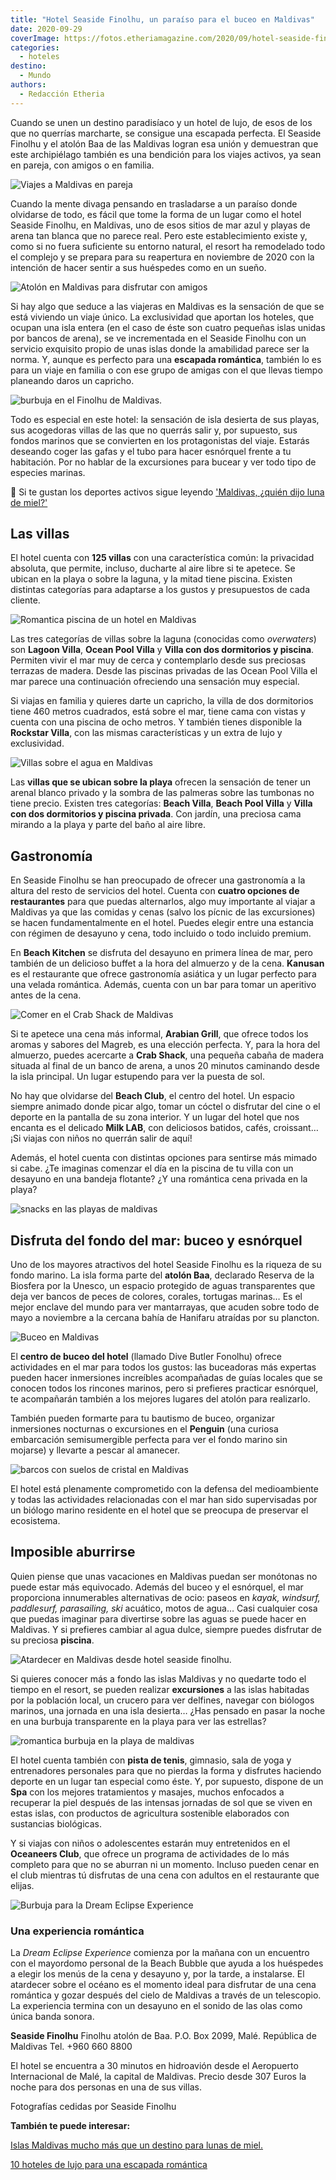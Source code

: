 ```yaml
---
title: "Hotel Seaside Finolhu, un paraíso para el buceo en Maldivas"
date: 2020-09-29
coverImage: https://fotos.etheriamagazine.com/2020/09/hotel-seaside-finolhu-ocean-pool-villa.jpg
categories: 
  - hoteles
destino: 
  - Mundo
authors: 
  - Redacción Etheria
---
```


Cuando se unen un destino paradisíaco y un hotel de lujo, de esos de los que no querrías 
marcharte, se consigue una escapada perfecta. El Seaside Finolhu y el atolón Baa de las 
Maldivas logran esa unión y demuestran que este archipiélago también es una bendición 
para los viajes activos, ya sean en pareja, con amigos o en familia. 

![Viajes a Maldivas en pareja](https://fotos.etheriamagazine.com/2020/09/hotel-seaside-finolhu-playa.jpg "Playa del hotel Seaside Finolhu.")

Cuando la mente divaga pensando en trasladarse a un paraíso donde olvidarse de todo, es 
fácil que tome la forma de un lugar como el hotel Seaside Finolhu, en Maldivas, uno de 
esos sitios de mar azul y playas de arena tan blanca que no parece real. Pero este 
establecimiento existe y, como si no fuera suficiente su entorno natural, el resort ha 
remodelado todo el complejo y se prepara para su reapertura en noviembre de 2020 con la 
intención de hacer sentir a sus huéspedes como en un sueño. 

![Atolón en Maldivas para disfrutar con amigos](https://fotos.etheriamagazine.com/2020/09/hotel-seaside-finolhu-atolon.jpg "Vista aérea del hotel y sus islas.")

Si hay algo que seduce a las viajeras en Maldivas es la sensación de que se está 
viviendo un viaje único. La exclusividad que aportan los hoteles, que ocupan una isla 
entera (en el caso de éste son cuatro pequeñas islas unidas por bancos de arena), se ve 
incrementada en el Seaside Finolhu con un servicio exquisito propio de unas islas donde 
la amabilidad parece ser la norma. Y, aunque es perfecto para una **escapada 
romántica**, también lo es para un viaje en familia o con ese grupo de amigas con el que 
llevas tiempo planeando daros un capricho. 

![burbuja en el Finolhu de Maldivas.](https://fotos.etheriamagazine.com/2020/09/burbujas-finolhu-maldivas-dia.jpg "Dormir en una burbuja, la nueva experiencia que ofrece el hotel a sus huéspedes.")

Todo es especial en este hotel: la sensación de isla desierta de sus playas, sus 
acogedoras villas de las que no querrás salir y, por supuesto, sus fondos marinos que se 
convierten en los protagonistas del viaje. Estarás deseando coger las gafas y el tubo 
para hacer esnórquel frente a tu habitación. Por no hablar de la excursiones para bucear 
y ver todo tipo de especies marinas. 

📌 Si te gustan los deportes activos sigue leyendo ['Maldivas, ¿quién dijo luna de 
miel?'](https://etheriamagazine.com/2018/10/16/islas-maldivas-lunas-de-miel-y-deportes-activos-para-mujeres/) 

## Las villas

El hotel cuenta con **125 villas** con una característica común: la privacidad absoluta, 
que permite, incluso, ducharte al aire libre si te apetece. Se ubican en la playa o 
sobre la laguna, y la mitad tiene piscina. Existen distintas categorías para adaptarse a 
los gustos y presupuestos de cada cliente. 

![Romantica piscina de un hotel en Maldivas](https://fotos.etheriamagazine.com/2020/09/hotel-seaside-finolhu-ocean-pool-villa.jpg "Terraza de la villa Ocean Pool Villa.")

Las tres categorías de villas sobre la laguna (conocidas como _overwaters_) son **Lagoon 
Villa**, **Ocean Pool Villa** y **Villa con dos dormitorios y piscina**. Permiten vivir 
el mar muy de cerca y contemplarlo desde sus preciosas terrazas de madera. Desde las 
piscinas privadas de las Ocean Pool Villa el mar parece una continuación ofreciendo una 
sensación muy especial. 

Si viajas en familia y quieres darte un capricho, la villa de dos dormitorios tiene 460 
metros cuadrados, está sobre el mar, tiene cama con vistas y cuenta con una piscina de 
ocho metros. Y también tienes disponible la **Rockstar Villa**, con las mismas 
características y un extra de lujo y exclusividad. 

![Villas sobre el agua en Maldivas](https://fotos.etheriamagazine.com/2020/09/hotel-seaside-finolhu-rockstar-suite.jpg "Piscina de la Rockstar Villa.")

Las **villas que se ubican sobre la playa** ofrecen la sensación de tener un arenal 
blanco privado y la sombra de las palmeras sobre las tumbonas no tiene precio. Existen 
tres categorías: **Beach Villa**, **Beach Pool Villa** y **Villa con dos dormitorios y 
piscina privada**. Con jardín, una preciosa cama mirando a la playa y parte del baño al 
aire libre. 

## Gastronomía

En Seaside Finolhu se han preocupado de ofrecer una gastronomía a la altura del resto de 
servicios del hotel. Cuenta con **cuatro opciones de restaurantes** para que puedas 
alternarlos, algo muy importante al viajar a Maldivas ya que las comidas y cenas (salvo 
los pícnic de las excursiones) se hacen fundamentalmente en el hotel. Puedes elegir 
entre una estancia con régimen de desayuno y cena, todo incluido o todo incluido 
premium. 

En **Beach Kitchen** se disfruta del desayuno en primera línea de mar, pero también de 
un delicioso buffet a la hora del almuerzo y de la cena. **Kanusan** es el restaurante 
que ofrece gastronomía asiática y un lugar perfecto para una velada romántica. Además, 
cuenta con un bar para tomar un aperitivo antes de la cena. 

![Comer en el Crab Shack de Maldivas](https://fotos.etheriamagazine.com/2020/09/hotel-seaside-finolhu-crab.jpg "Almuerzo en el Crab Shack.")

Si te apetece una cena más informal, **Arabian Grill**, que ofrece todos los aromas y 
sabores del Magreb, es una elección perfecta. Y, para la hora del almuerzo, puedes 
acercarte a **Crab Shack**, una pequeña cabaña de madera situada al final de un banco de 
arena, a unos 20 minutos caminando desde la isla principal. Un lugar estupendo para ver 
la puesta de sol. 

No hay que olvidarse del **Beach Club**, el centro del hotel. Un espacio siempre animado 
donde picar algo, tomar un cóctel o disfrutar del cine o el deporte en la pantalla de su 
zona interior. Y un lugar del hotel que nos encanta es el delicado **Milk LAB**, con 
deliciosos batidos, cafés, croissant… ¡Si viajas con niños no querrán salir de aquí! 

Además, el hotel cuenta con distintas opciones para sentirse más mimado si cabe. ¿Te 
imaginas comenzar el día en la piscina de tu villa con un desayuno en una bandeja 
flotante? ¿Y una romántica cena privada en la playa? 

![snacks en las playas de maldivas](https://fotos.etheriamagazine.com/2020/09/hotel-seaside-finolhou-snacks.jpg "Furgoneta con snacks en la playa del hotel.")

## Disfruta del fondo del mar: buceo y esnórquel

Uno de los mayores atractivos del hotel Seaside Finolhu es la riqueza de su fondo 
marino. La isla forma parte del **atolón Baa**, declarado Reserva de la Biosfera por la 
Unesco, un espacio protegido de aguas transparentes que deja ver bancos de peces de 
colores, corales, tortugas marinas… Es el mejor enclave del mundo para ver mantarrayas, 
que acuden sobre todo de mayo a noviembre a la cercana bahía de Hanifaru atraídas por su 
plancton. 

![Buceo en Maldivas](https://fotos.etheriamagazine.com/2020/09/Hotel-seaside-finolhu-peces.jpg "Peces en el atolón Baa.")

El **centro de buceo del hotel** (llamado Dive Butler Fonolhu) ofrece actividades en el 
mar para todos los gustos: las buceadoras más expertas pueden hacer inmersiones 
increíbles acompañadas de guías locales que se conocen todos los rincones marinos, pero 
si prefieres practicar esnórquel, te acompañarán también a los mejores lugares del 
atolón para realizarlo. 

También pueden formarte para tu bautismo de buceo, organizar inmersiones nocturnas o 
excursiones en el **Penguin** (una curiosa embarcación semisumergible perfecta para ver 
el fondo marino sin mojarse) y llevarte a pescar al amanecer. 

![barcos con suelos de cristal en Maldivas](https://fotos.etheriamagazine.com/2020/09/hotel-seaside-finolhu-penguin.jpg "Crucero en el Penguin, una embarcación con parte acristalada y sumergida.")

El hotel está plenamente comprometido con la defensa del medioambiente y todas las 
actividades relacionadas con el mar han sido supervisadas por un biólogo marino 
residente en el hotel que se preocupa de preservar el ecosistema. 

## Imposible aburrirse

Quien piense que unas vacaciones en Maldivas puedan ser monótonas no puede estar más 
equivocado. Además del buceo y el esnórquel, el mar proporciona innumerables 
alternativas de ocio: paseos en _kayak, windsurf, paddlesurf, parasailing, ski_ 
acuático, motos de agua… Casi cualquier cosa que puedas imaginar para divertirse sobre 
las aguas se puede hacer en Maldivas. Y si prefieres cambiar al agua dulce, siempre 
puedes disfrutar de su preciosa **piscina**. 

![Atardecer en Maldivas desde hotel seaside finolhu.](https://fotos.etheriamagazine.com/2020/09/hotel-seaside-finolhou-piscina.jpg "Piscina del hotel Seaside Finolhu.")

Si quieres conocer más a fondo las islas Maldivas y no quedarte todo el tiempo en el 
resort, se pueden realizar **excursiones** a las islas habitadas por la población local, 
un crucero para ver delfines, navegar con biólogos marinos, una jornada en una isla 
desierta… ¿Has pensado en pasar la noche en una burbuja transparente en la playa para 
ver las estrellas? 

![romantica burbuja en la playa de maldivas](https://fotos.etheriamagazine.com/2020/09/hotel-seaside-finolhou-burbuja.jpg "Burbuja-habitación para pasar la noche sobre la playa del hotel.")

El hotel cuenta también con **pista de tenis**, gimnasio, sala de yoga y entrenadores 
personales para que no pierdas la forma y disfrutes haciendo deporte en un lugar tan 
especial como éste. Y, por supuesto, dispone de un **Spa** con los mejores tratamientos 
y masajes, muchos enfocados a recuperar la piel después de las intensas jornadas de sol 
que se viven en estas islas, con productos de agricultura sostenible elaborados con 
sustancias biológicas. 

Y si viajas con niños o adolescentes estarán muy entretenidos en el **Oceaneers Club**, 
que ofrece un programa de actividades de lo más completo para que no se aburran ni un 
momento. Incluso pueden cenar en el club mientras tú disfrutas de una cena con adultos 
en el restaurante que elijas. 

![Burbuja para la Dream Eclipse Experience](https://fotos.etheriamagazine.com/2020/09/burbujas-finolhu-maldivas.jpg "Burbuja para la Dream Eclipse Experience.")

### Una experiencia romántica

La _Dream Eclipse Experience_ comienza por la mañana con un encuentro con el mayordomo 
personal de la Beach Bubble que ayuda a los huéspedes a elegir los menús de la cena y 
desayuno y, por la tarde, a instalarse. El atardecer sobre el océano es el momento ideal 
para disfrutar de una cena romántica y gozar después del cielo de Maldivas a través de 
un telescopio. La experiencia termina con un desayuno en el sonido de las olas como 
única banda sonora. 

**Seaside Finolhu** Finolhu atolón de Baa. P.O. Box 2099, Malé. República de Maldivas 
Tel. +960 660 8800 

El hotel se encuentra a 30 minutos en hidroavión desde el Aeropuerto Internacional de 
Malé, la capital de Maldivas. Precio desde 307 Euros la noche para dos personas en una 
de sus villas. 

Fotografías cedidas por Seaside Finolhu 

**También te puede interesar:** 

[Islas Maldivas mucho más que un destino para lunas de 
miel.](https://etheriamagazine.com/2021/03/23/guia-que-hacer-en-maldivas-buceo-surf/) 

[10 hoteles de lujo para una escapada 
romántica](https://etheriamagazine.com/2021/01/21/hoteles-de-lujo-escapada-romantica-2021/)
